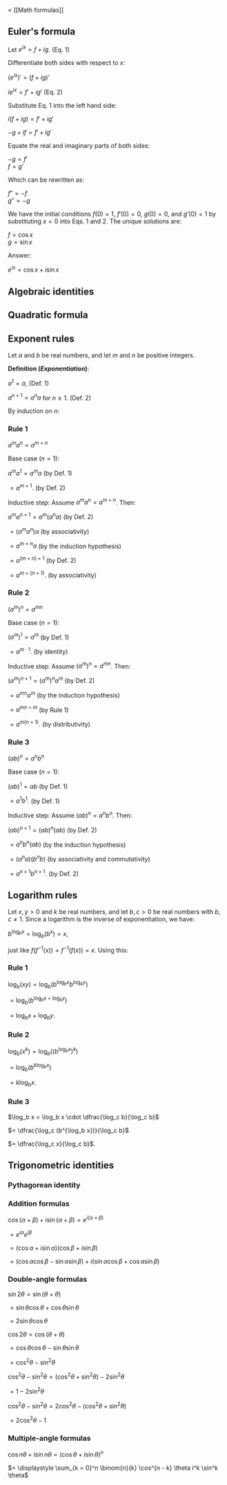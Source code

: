 < [[Math formulas]]

## Euler's formula

Let $e^{ix} = f + ig$. (Eq. 1)

Differentiate both sides with respect to $x$:

$(e^{ix})' = (f + ig)'$

$ie^{ix} = f' + ig'$ (Eq. 2)

Substitute Eq. 1 into the left hand side:

$i(f + ig) = f' + ig'$

$-g + if = f' + ig'$

Equate the real and imaginary parts of both sides:

$-g = f'$
<br>
$f = g'$

Which can be rewritten as:

$f'' = -f$
<br>
$g'' = -g$

We have the initial conditions $f(0) = 1$, $f'(0) = 0$, $g(0) = 0$, and $g'(0) = 1$ by substituting $x = 0$ into Eqs. 1 and 2. The unique solutions are:

$f = \cos x$
<br>
$g = \sin x$

Answer:

$e^{ix} = \cos x + i \sin x$

## Algebraic identities

## Quadratic formula

## Exponent rules

Let $a$ and $b$ be real numbers, and let $m$ and $n$ be positive integers.

**Definition (_Exponentiation_)**:

$a^1 = a$, (Def. 1)

$a^{n + 1} = a^n a$ for $n \ge 1$. (Def. 2)

By induction on $n$:

### Rule 1

$a^m a^n = a^{m + n}$

Base case ($n = 1$):

$a^m a^1 = a^m a$ (by Def. 1)

$= a^{m + 1}$. (by Def. 2)

Inductive step: Assume $a^m a^n = a^{m + n}$. Then:

$a^m a^{n + 1} = a^m (a^n a)$ (by Def. 2)

$= (a^m a^n) a$ (by associativity)

$= a^{m + n} a$ (by the induction hypothesis)

$= a^{(m + n) + 1}$ (by Def. 2)

$= a^{m + (n + 1)}$. (by associativity)

### Rule 2

$(a^m)^n = a^{mn}$

Base case ($n = 1$):

$(a^m)^1 = a^m$ (by Def. 1)

$= a^{m \cdot 1}$. (by identity)

Inductive step: Assume $(a^m)^n = a^{mn}$. Then:

$(a^m)^{n + 1} = (a^m)^n a^m$ (by Def. 2)

$= a^{mn} a^m$ (by the induction hypothesis)

$= a^{mn + m}$ (by Rule 1)

$= a^{m(n + 1)}$. (by distributivity)

### Rule 3

$(ab)^n = a^n b^n$

Base case ($n = 1$):

$(ab)^1 = ab$ (by Def. 1)

$= a^1 b^1$. (by Def. 1)

Inductive step: Assume $(ab)^n = a^n b^n$. Then:

$(ab)^{n + 1} = (ab)^n (ab)$ (by Def. 2)

$= a^n b^n (ab)$ (by the induction hypothesis)

$= (a^n a) (b^n b)$ (by associativity and commutativity)

$= a^{n + 1} b^{n + 1}$. (by Def. 2)

## Logarithm rules

Let $x, y > 0$ and $k$ be real numbers, and let $b, c > 0$ be real numbers with $b, c \ne 1$. Since a logarithm is the inverse of exponentiation, we have:

$b^{\log_b x} = \log_b (b^x) = x$,

just like $f(f^{-1}(x)) = f^{-1}(f(x)) = x$. Using this:

### Rule 1

$\log_b (xy) = \log_b (b^{\log_b x} b^{\log_b y})$

$= \log_b (b^{\log_b x + \log_b y})$

$= \log_b x + \log_b y$.

### Rule 2

$\log_b (x^k) = \log_b ((b^{\log_b x})^k)$

$= \log_b (b^{k \log_b x})$

$= k \log_b x$.

### Rule 3

$\log_b x = \log_b x \cdot \dfrac{\log_c b}{\log_c b}$

$= \dfrac{\log_c (b^{\log_b x})}{\log_c b}$

$= \dfrac{\log_c x}{\log_c b}$.

## Trigonometric identities

### Pythagorean identity

### Addition formulas

$\cos(\alpha + \beta) + i \sin(\alpha + \beta) = e^{i(\alpha + \beta)}$

$= e^{i \alpha} e^{i \beta}$

$= (\cos \alpha + i \sin \alpha)(\cos \beta + i \sin \beta)$

$= (\cos \alpha \cos \beta - \sin \alpha \sin \beta) + i(\sin \alpha \cos \beta + \cos \alpha \sin \beta)$

### Double-angle formulas

$\sin 2 \theta = \sin(\theta + \theta)$

$= \sin \theta \cos \theta + \cos \theta \sin \theta$

$= 2 \sin \theta \cos \theta$

$\cos 2 \theta = \cos(\theta + \theta)$

$= \cos \theta \cos \theta - \sin \theta \sin \theta$

$= \cos^2 \theta - \sin^2 \theta$

$\cos^2 \theta - \sin^2 \theta = (\cos^2 \theta + \sin^2 \theta) - 2 \sin^2 \theta$

$= 1 - 2 \sin^2 \theta$

$\cos^2 \theta - \sin^2 \theta = 2 \cos^2 \theta - (\cos^2 \theta + \sin^2 \theta)$

$= 2 \cos^2 \theta - 1$

### Multiple-angle formulas

$\cos n \theta + i \sin n \theta = (\cos \theta + i \sin \theta)^n$

$= \displaystyle \sum_{k = 0}^n \binom{n}{k} \cos^{n - k} \theta i^k \sin^k \theta$
